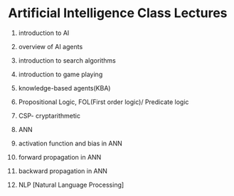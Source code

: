 # Artificial Intelligence Class Lectures 
1. introduction to AI

2. overview of AI agents

3. introduction to search algorithms

4. introduction to game playing

5. knowledge-based agents(KBA)

6. Propositional Logic, FOL(First order logic)/ Predicate logic

7. CSP- cryptarithmetic

8. ANN

9. activation function and bias in ANN

10. forward propagation in ANN

11. backward propagation in ANN

12. NLP [Natural Language Processing]

